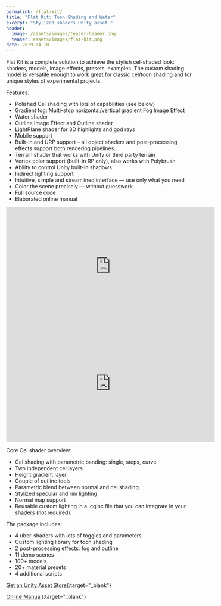 ```yaml
---
permalink: /flat-kit/
title: "Flat Kit: Toon Shading and Water"
excerpt: "Stylized shaders Unity asset."
header:
  image: /assets/images/teaser-header.png
  teaser: assets/images/flat-kit.png
date: 2019-04-10
---
```


Flat Kit is a complete solution to achieve the stylish cel-shaded look: shaders, models, image effects, presets, examples.
The custom shading model is versatile enough to work great for classic cel/toon shading and for unique styles of experimental projects.

Features:

  * Polished Cel shading with lots of capabilities (see below)
  * Gradient fog: Multi-stop horizontal/vertical gradient Fog Image Effect
  * Water shader
  * Outline Image Effect and Outline shader
  * LightPlane shader for 3D highlights and god rays
  * Mobile support
  * Built-in and URP support – all object shaders and post-processing effects support both rendering pipelines.
  * Terrain shader that works with Unity or third party terrain
  * Vertex color support (built-in RP only), also works with Polybrush
  * Ability to control Unity built-in shadows
  * Indirect lighting support
  * Intuitive, simple and streamlined interface — use only what you need
  * Color the scene precisely — without guesswork
  * Full source code
  * Elaborated online manual

<iframe width="560" height="315" src="https://www.youtube.com/embed/Sc838YuWPhA" title="YouTube video player" frameborder="0" allow="accelerometer; autoplay; clipboard-write; encrypted-media; gyroscope; picture-in-picture" allowfullscreen></iframe>

<iframe width="560" height="315" src="https://www.youtube.com/embed/N3H_AFKaMUM" title="YouTube video player" frameborder="0" allow="accelerometer; autoplay; clipboard-write; encrypted-media; gyroscope; picture-in-picture" allowfullscreen></iframe>

Core Cel shader overview:

  * Cel shading with parametric banding: single, steps, curve
  * Two independent cel layers
  * Height gradient layer
  * Couple of outline tools
  * Parametric blend between normal and cel shading
  * Stylized specular and rim lighting
  * Normal map support
  * Reusable custom lighting in a .cginc file that you can integrate in your shaders (not required).

The package includes:

  * 4 uber-shaders with lots of toggles and parameters
  * Custom lighting library for toon shading
  * 2 post-processing effects: fog and outline
  * 11 demo scenes
  * 100+ models
  * 20+ material presets
  * 4 additional scripts

[Get an Unity Asset Store](https://assetstore.unity.com/packages/vfx/shaders/flat-kit-cel-toon-shading-143368?aid=1101lHzQ){:target="_blank"}  

[Online Manual](https://flatkit.dustyroom.com/){:target="_blank"}  
